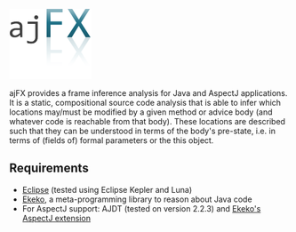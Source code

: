![ajFX logo](https://raw.githubusercontent.com/timmolderez/ajfx/master/ajFX.png)


ajFX provides a frame inference analysis for Java and AspectJ applications. It is a static, compositional source code analysis that is able to infer which locations may/must be modified by a given method or advice body (and whatever code is reachable from that body). These locations are described such that they can be understood in terms of the body's pre-state, i.e. in terms of (fields of) formal parameters or the this object.


## Requirements

- [Eclipse](https://www.eclipse.org/) (tested using Eclipse Kepler and Luna)
- [Ekeko](https://github.com/cderoove/damp.ekeko), a meta-programming library to reason about Java code
- For AspectJ support: AJDT (tested on version 2.2.3) and [Ekeko's AspectJ extension](https://github.com/cderoove/damp.ekeko.aspectj)
